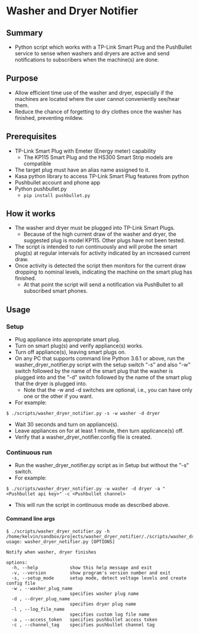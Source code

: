 # Washer and Dryer Notifier
## Summary
- Python script which works with a TP-Link Smart Plug and the PushBullet service to sense when washers and dryers are active and send notifications to subscribers when the machine(s) are done.
## Purpose
- Allow efficient time use of the washer and dryer, especially if the machines are located where the user cannot conveniently see/hear them.
- Reduce the chance of forgetting to dry clothes once the washer has finished, preventing mildew.
## Prerequisites
- TP-Link Smart Plug with Emeter (Energy meter) capability
  - The KP115 Smart Plug and the HS300 Smart Strip models are compatible
- The target plug must have an alias name assigned to it.
- Kasa python library to access TP-Link Smart Plug features from python
- Pushbullet account and phone app
- Python pushbullet.py
  - ``` pip install pushbullet.py ```
## How it works
- The washer and dryer must be plugged into TP-Link Smart Plugs.
  - Because of the high current draw of the washer and dryer, the suggested plug is model KP115.  Other plugs have not been tested.
- The script is intended to run continuously and will probe the smart plug(s) at regular intervals for activity indicated by an increased current draw.
- Once activity is detected the script then monitors for the current draw dropping to nominal levels, indicating the machine on the smart plug has finished.
  - At that point the script will send a notification via PushBullet to all subscribed smart phones.
## Usage
### Setup
- Plug appliance into appropriate smart plug.
- Turn on smart plug(s) and verify appliance(s) works.
- Turn off appliance(s), leaving smart plugs on.
- On any PC that supports command line Python 3.6.1 or above, run the washer_dryer_notifier.py script with the setup switch "-s" and also "-w" switch followed by the name of the smart plug that the washer is plugged into and the "-d" switch followed by the name of the smart plug that the dryer is plugged into.
  - Note that the -w and -d switches are optional, i.e., you can have only one or the other if you want.
- For example:
```
$ ./scripts/washer_dryer_notifier.py -s -w washer -d dryer
```
- Wait 30 seconds and turn on appliance(s).
- Leave appliances on for at least 1 minute, then turn applicance(s) off.
- Verify that a washer_dryer_notifier.config file is created.
### Continuous run
- Run the washer_dryer_notifier.py script as in Setup but without the "-s" switch.
- For example:
```
$ ./scripts/washer_dryer_notifier.py -w washer -d dryer -a "<Pushbullet api key>" -c <Pushbullet channel>
```

- This will run the script in continuous mode as described above.
#### Command line args
```
$ ./scripts/washer_dryer_notifier.py -h
/home/kelvin/sandbox/projects/washer_dryer_notifier/./scripts/washer_dryer_notifier.py:4: usage: washer_dryer_notifier.py [OPTIONS]

Notify when washer, dryer finishes

options:
  -h, --help            show this help message and exit
  -v, --version         show program's version number and exit
  -s, --setup_mode      setup mode, detect voltage levels and create config file
  -w , --washer_plug_name 
                        specifies washer plug name
  -d , --dryer_plug_name 
                        specifies dryer plug name
  -l , --log_file_name 
                        specifies custom log file name
  -a , --access_token   specifies pushbullet access token
  -c , --channel_tag    specifies pushbullet channel tag
```
